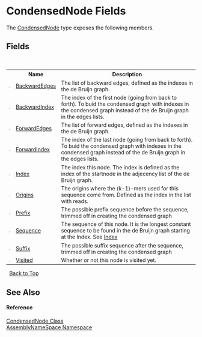 # CondensedNode Fields
 

The <a href="9aa97fa2-84fc-c8b1-da89-3aa2201bdb11">CondensedNode</a> type exposes the following members.


## Fields
&nbsp;<table><tr><th></th><th>Name</th><th>Description</th></tr><tr><td>![Public field](media/pubfield.gif "Public field")</td><td><a href="ebb30696-c785-238c-b1db-3a21330ba195">BackwardEdges</a></td><td>
The list of backward edges, defined as the indexes in the de Bruijn graph.</td></tr><tr><td>![Public field](media/pubfield.gif "Public field")</td><td><a href="b0752be6-947d-706c-e76e-172463eca570">BackwardIndex</a></td><td>
The index of the first node (going from back to forth). To buid the condensed graph with indexes in the condensed graph instead of the de Bruijn graph in the edges lists.</td></tr><tr><td>![Public field](media/pubfield.gif "Public field")</td><td><a href="6d6b9c78-8c8b-fa02-b443-0b3a368c1266">ForwardEdges</a></td><td>
The list of forward edges, defined as the indexes in the de Bruijn graph.</td></tr><tr><td>![Public field](media/pubfield.gif "Public field")</td><td><a href="f8ca13a0-0210-a7a7-acce-85c8e7f0fc49">ForwardIndex</a></td><td>
The index of the last node (going from back to forth). To buid the condensed graph with indexes in the condensed graph instead of the de Bruijn graph in the edges lists.</td></tr><tr><td>![Public field](media/pubfield.gif "Public field")</td><td><a href="0e6d0441-3be6-7c54-cf9c-5c38bdfdd59b">Index</a></td><td>
The index this node. The index is defined as the index of the startnode in the adjecency list of the de Bruijn graph.</td></tr><tr><td>![Public field](media/pubfield.gif "Public field")</td><td><a href="1581164d-ede2-6e49-ee5a-1a1f39eaf89c">Origins</a></td><td>
The origins where the (k-1)-mers used for this sequence come from. Defined as the index in the list with reads.</td></tr><tr><td>![Public field](media/pubfield.gif "Public field")</td><td><a href="475c2b5a-b7f9-10ca-5673-252791811f4f">Prefix</a></td><td>
The possible prefix sequence before the sequence, trimmed off in creating the condensed graph</td></tr><tr><td>![Public field](media/pubfield.gif "Public field")</td><td><a href="ee83352a-908f-a9d9-c11b-28628989b5eb">Sequence</a></td><td>
The sequence of this node. It is the longest constant sequence to be found in the de Bruijn graph starting at the Index. See <a href="0e6d0441-3be6-7c54-cf9c-5c38bdfdd59b">Index</a></td></tr><tr><td>![Public field](media/pubfield.gif "Public field")</td><td><a href="d0889049-66a4-7f34-13c5-24ce9ce2c238">Suffix</a></td><td>
The possible suffix sequence after the sequence, trimmed off in creating the condensed graph</td></tr><tr><td>![Public field](media/pubfield.gif "Public field")</td><td><a href="0481ed0a-d9f7-decd-1880-2fa17ffa7372">Visited</a></td><td>
Whether or not this node is visited yet.</td></tr></table>&nbsp;
<a href="#condensednode-fields">Back to Top</a>

## See Also


#### Reference
<a href="9aa97fa2-84fc-c8b1-da89-3aa2201bdb11">CondensedNode Class</a><br /><a href="6bcc80ef-5cfd-db5f-1eb2-7297d1c16397">AssemblyNameSpace Namespace</a><br />